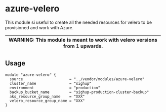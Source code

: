 # azure-velero

This module si useful to create all the needed resources for velero to be
provisioned and work with Azure.

| WARNING: This module is meant to work with velero versions from 1 upwards. |
| --- |

## Usage
```hcl
module "azure-velero" {
  source                     = "../vendor/modules/azure-velero"
  cluster_name               = "sighup"
  environment                = "production"
  backup_bucket_name         = "sighup-production-cluster-backup"
  aks_resource_group_name    = "XXX"
  velero_resource_group_name = "XXX"
}
